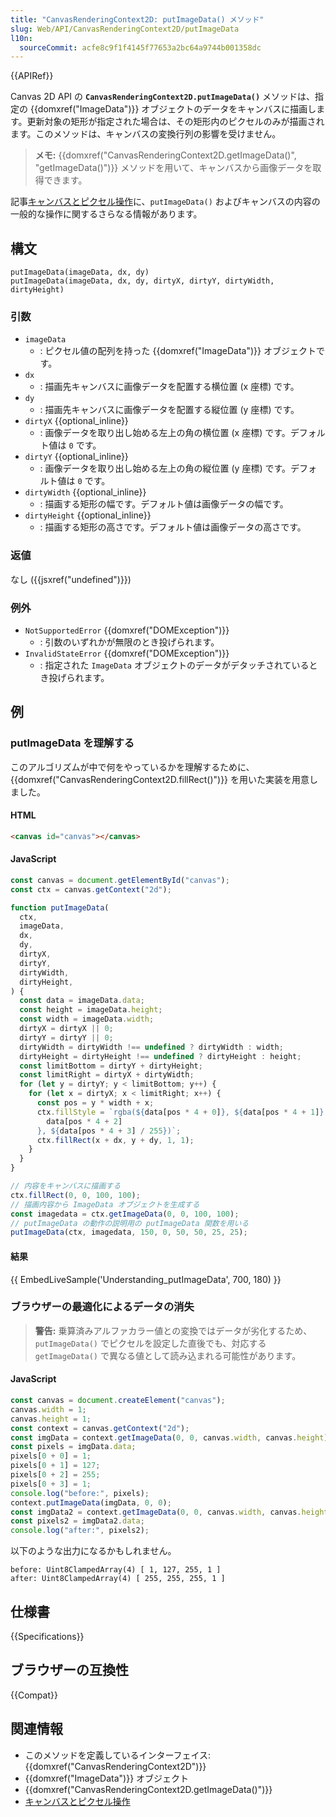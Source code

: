 ```yaml
---
title: "CanvasRenderingContext2D: putImageData() メソッド"
slug: Web/API/CanvasRenderingContext2D/putImageData
l10n:
  sourceCommit: acfe8c9f1f4145f77653a2bc64a9744b001358dc
---
```


{{APIRef}}

Canvas 2D API の **`CanvasRenderingContext2D.putImageData()`** メソッドは、指定の {{domxref("ImageData")}} オブジェクトのデータをキャンバスに描画します。更新対象の矩形が指定された場合は、その矩形内のピクセルのみが描画されます。このメソッドは、キャンバスの変換行列の影響を受けません。

> **メモ:** {{domxref("CanvasRenderingContext2D.getImageData()", "getImageData()")}} メソッドを用いて、キャンバスから画像データを取得できます。

記事[キャンバスとピクセル操作](/ja/docs/Web/API/Canvas_API/Tutorial/Pixel_manipulation_with_canvas)に、`putImageData()` およびキャンバスの内容の一般的な操作に関するさらなる情報があります。

## 構文

```js-nolint
putImageData(imageData, dx, dy)
putImageData(imageData, dx, dy, dirtyX, dirtyY, dirtyWidth, dirtyHeight)
```

### 引数

- `imageData`
  - : ピクセル値の配列を持った {{domxref("ImageData")}} オブジェクトです。
- `dx`
  - : 描画先キャンバスに画像データを配置する横位置 (x 座標) です。
- `dy`
  - : 描画先キャンバスに画像データを配置する縦位置 (y 座標) です。
- `dirtyX` {{optional_inline}}
  - : 画像データを取り出し始める左上の角の横位置 (x 座標) です。デフォルト値は `0` です。
- `dirtyY` {{optional_inline}}
  - : 画像データを取り出し始める左上の角の縦位置 (y 座標) です。デフォルト値は `0` です。
- `dirtyWidth` {{optional_inline}}
  - : 描画する矩形の幅です。デフォルト値は画像データの幅です。
- `dirtyHeight` {{optional_inline}}
  - : 描画する矩形の高さです。デフォルト値は画像データの高さです。

### 返値

なし ({{jsxref("undefined")}})

### 例外

- `NotSupportedError` {{domxref("DOMException")}}
  - : 引数のいずれかが無限のとき投げられます。
- `InvalidStateError` {{domxref("DOMException")}}
  - : 指定された `ImageData` オブジェクトのデータがデタッチされているとき投げられます。

## 例

### putImageData を理解する

このアルゴリズムが中で何をやっているかを理解するために、{{domxref("CanvasRenderingContext2D.fillRect()")}} を用いた実装を用意しました。

#### HTML

```html
<canvas id="canvas"></canvas>
```

#### JavaScript

```js
const canvas = document.getElementById("canvas");
const ctx = canvas.getContext("2d");

function putImageData(
  ctx,
  imageData,
  dx,
  dy,
  dirtyX,
  dirtyY,
  dirtyWidth,
  dirtyHeight,
) {
  const data = imageData.data;
  const height = imageData.height;
  const width = imageData.width;
  dirtyX = dirtyX || 0;
  dirtyY = dirtyY || 0;
  dirtyWidth = dirtyWidth !== undefined ? dirtyWidth : width;
  dirtyHeight = dirtyHeight !== undefined ? dirtyHeight : height;
  const limitBottom = dirtyY + dirtyHeight;
  const limitRight = dirtyX + dirtyWidth;
  for (let y = dirtyY; y < limitBottom; y++) {
    for (let x = dirtyX; x < limitRight; x++) {
      const pos = y * width + x;
      ctx.fillStyle = `rgba(${data[pos * 4 + 0]}, ${data[pos * 4 + 1]}, ${
        data[pos * 4 + 2]
      }, ${data[pos * 4 + 3] / 255})`;
      ctx.fillRect(x + dx, y + dy, 1, 1);
    }
  }
}

// 内容をキャンバスに描画する
ctx.fillRect(0, 0, 100, 100);
// 描画内容から ImageData オブジェクトを生成する
const imagedata = ctx.getImageData(0, 0, 100, 100);
// putImageData の動作の説明用の putImageData 関数を用いる
putImageData(ctx, imagedata, 150, 0, 50, 50, 25, 25);
```

#### 結果

{{ EmbedLiveSample('Understanding_putImageData', 700, 180) }}

### ブラウザーの最適化によるデータの消失

> **警告:** 乗算済みアルファカラー値との変換ではデータが劣化するため、`putImageData()` でピクセルを設定した直後でも、対応する `getImageData()` で異なる値として読み込まれる可能性があります。

#### JavaScript

```js
const canvas = document.createElement("canvas");
canvas.width = 1;
canvas.height = 1;
const context = canvas.getContext("2d");
const imgData = context.getImageData(0, 0, canvas.width, canvas.height);
const pixels = imgData.data;
pixels[0 + 0] = 1;
pixels[0 + 1] = 127;
pixels[0 + 2] = 255;
pixels[0 + 3] = 1;
console.log("before:", pixels);
context.putImageData(imgData, 0, 0);
const imgData2 = context.getImageData(0, 0, canvas.width, canvas.height);
const pixels2 = imgData2.data;
console.log("after:", pixels2);
```

以下のような出力になるかもしれません。

```plain
before: Uint8ClampedArray(4) [ 1, 127, 255, 1 ]
after: Uint8ClampedArray(4) [ 255, 255, 255, 1 ]
```

## 仕様書

{{Specifications}}

## ブラウザーの互換性

{{Compat}}

## 関連情報

- このメソッドを定義しているインターフェイス: {{domxref("CanvasRenderingContext2D")}}
- {{domxref("ImageData")}} オブジェクト
- {{domxref("CanvasRenderingContext2D.getImageData()")}}
- [キャンバスとピクセル操作](/ja/docs/Web/API/Canvas_API/Tutorial/Pixel_manipulation_with_canvas)
